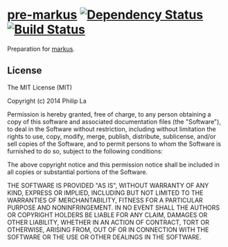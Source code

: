# [pre-markus](http://markus-generator.herokuapp.com/) [![Dependency Status](https://david-dm.org/creaturephil/pre-markus.svg)](https://david-dm.org/creaturephil/pre-markus) [![Build Status](https://travis-ci.org/CreaturePhil/pre-markus.svg)](https://travis-ci.org/CreaturePhil/pre-markus) 

  Preparation for [markus](https://github.com/CreaturePhil/markus).

## License

The MIT License (MIT)

Copyright (c) 2014 Philip La

Permission is hereby granted, free of charge, to any person obtaining a copy of this software and associated documentation files (the "Software"), to deal in the Software without restriction, including without limitation the rights to use, copy, modify, merge, publish, distribute, sublicense, and/or sell copies of the Software, and to permit persons to whom the Software is furnished to do so, subject to the following conditions:

The above copyright notice and this permission notice shall be included in all copies or substantial portions of the Software.

THE SOFTWARE IS PROVIDED "AS IS", WITHOUT WARRANTY OF ANY KIND, EXPRESS OR IMPLIED, INCLUDING BUT NOT LIMITED TO THE WARRANTIES OF MERCHANTABILITY, FITNESS FOR A PARTICULAR PURPOSE AND NONINFRINGEMENT. IN NO EVENT SHALL THE AUTHORS OR COPYRIGHT HOLDERS BE LIABLE FOR ANY CLAIM, DAMAGES OR OTHER LIABILITY, WHETHER IN AN ACTION OF CONTRACT, TORT OR OTHERWISE, ARISING FROM, OUT OF OR IN CONNECTION WITH THE SOFTWARE OR THE USE OR OTHER DEALINGS IN THE SOFTWARE.
